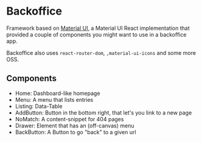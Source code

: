 # Backoffice

Framework based on [Material UI](https://material-ui-next.com), a Material UI
React implementation that provided a couple of components you might want to use
in a backoffice app.

Backoffice also uses `react-router-dom`, `,material-ui-icons` and some more OSS.

## Components

* Home: Dashboard-like homepage
* Menu: A menu that lists entries
* Listing: Data-Table
* AddButton: Button in the bottom right, that let's you link to a new page
* NoMatch: A content-snippet for 404 pages
* Drawer: Element that has an (off-canvas) menu
* BackButton: A Button to go "back" to a given url
